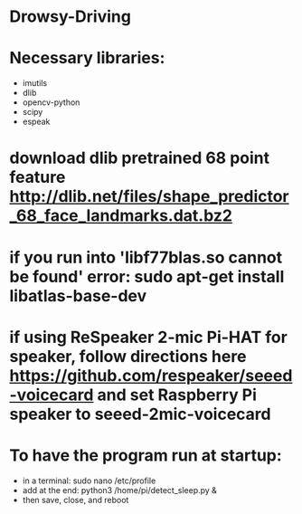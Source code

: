 # Drowsy-Driving

# Necessary libraries:
* imutils
* dlib
* opencv-python
* scipy
* espeak
# download dlib pretrained 68 point feature http://dlib.net/files/shape_predictor_68_face_landmarks.dat.bz2
# if you run into 'libf77blas.so cannot be found' error: sudo apt-get install libatlas-base-dev
# if using ReSpeaker 2-mic Pi-HAT for speaker, follow directions here https://github.com/respeaker/seeed-voicecard and set Raspberry Pi speaker to seeed-2mic-voicecard
# To have the program run at startup:
* in a terminal: sudo nano /etc/profile
* add at the end: python3 /home/pi/detect_sleep.py &
* then save, close, and reboot 
 
